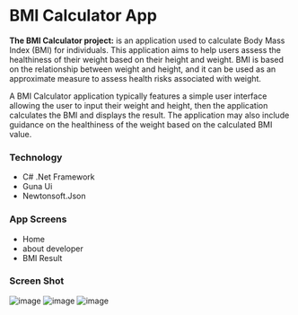 # BMI Calculator App

**The BMI Calculator project:** is an application used to calculate Body Mass Index (BMI) for individuals. This application aims to help users assess the healthiness of their weight based on their height and weight. BMI is based on the relationship between weight and height, and it can be used as an approximate measure to assess health risks associated with weight.

A BMI Calculator application typically features a simple user interface allowing the user to input their weight and height, then the application calculates the BMI and displays the result. The application may also include guidance on the healthiness of the weight based on the calculated BMI value.



### Technology

- C# .Net Framework
- Guna Ui
- Newtonsoft.Json



### App Screens

- Home
- about developer
- BMI Result



### Screen Shot

![image](https://github.com/Redaessa7/BMI_Calculator_App/assets/151007665/8d24d3fb-8d68-4277-9b6a-164460481c83)
![image](https://github.com/Redaessa7/BMI_Calculator_App/assets/151007665/7c53ad44-2aef-4385-b954-297bcfbe5245)
![image](https://github.com/Redaessa7/BMI_Calculator_App/assets/151007665/4a641a45-2fa6-4d19-bf09-98df406833db)


